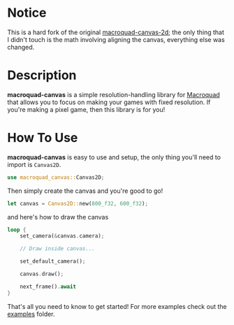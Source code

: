 # Notice

This is a hard fork of the original
[macroquad-canvas-2d](https://git.sr.ht/~nik_codes/macroquad-canvas); the only thing that I didn't
touch is the math involving aligning the canvas, everything else was changed.

# Description

**macroquad-canvas** is a simple resolution-handling library for
[Macroquad](https://github.com/not-fl3/macroquad) that allows you to focus on making your games with
fixed resolution. If you're making a pixel game, then this library is for you!

# How To Use

**macroquad-canvas** is easy to use and setup, the only thing you'll need to import is `Canvas2D`.

```rust
use macroquad_canvas::Canvas2D;
```

Then simply create the canvas and you're good to go!

```rust
let canvas = Canvas2D::new(800_f32, 600_f32);
```

and here's how to draw the canvas

```rust
loop {
    set_camera(&canvas.camera);

    // Draw inside canvas...

    set_default_camera();

    canvas.draw();

    next_frame().await
}
```

That's all you need to know to get started! For more examples check out the
[examples](https://github.com/alexmozaidze/macroquad-canvas/tree/main/examples) folder.

